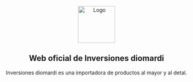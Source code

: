 <div align="center">

<a href="https://github.com/Jhonii10/V3-INVDIOMARDI">
  <img width="100px" src="public/logo.svg" alt="Logo" />
</a>

## Web oficial de Inversiones diomardi

Inversiones diomardi es una importadora de productos al mayor y al detal.

</div>